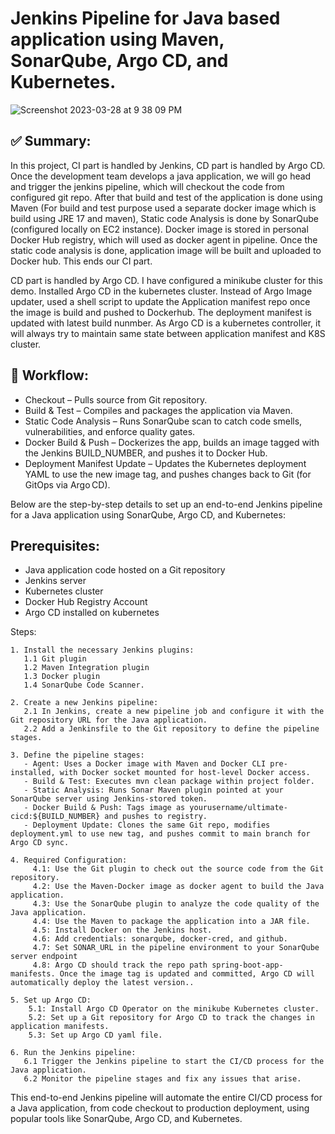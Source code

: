 # Jenkins Pipeline for Java based application using Maven, SonarQube, Argo CD, and Kubernetes.

![Screenshot 2023-03-28 at 9 38 09 PM](https://user-images.githubusercontent.com/43399466/228301952-abc02ca2-9942-4a67-8293-f76647b6f9d8.png)

## ✅ Summary:

In this project, CI part is handled by Jenkins, CD part is handled by Argo CD. Once the development team develops a java application, we will go head and trigger the jenkins pipeline, which will checkout the code from configured git repo. After that build and test of the application is done using Maven (For build and test purpose used a separate docker image which is build using JRE 17 and maven), Static code Analysis is done by SonarQube (configured locally on EC2 instance). Docker image is stored in personal Docker Hub registry, which will used as docker agent in pipeline. Once the static code analysis is done, application image will be built and uploaded to Docker hub. This ends our CI part.

CD part is handled by Argo CD. I have configured a minikube cluster for this demo. Installed Argo CD in the kubernetes cluster. Instead of Argo Image updater, used a shell script to update the Application manifest repo once the image is build and pushed to Dockerhub. The deployment manifest is updated with latest build nunmber. As Argo CD is a kubernetes controller, it will always try to maintain same state between application manifest and K8S cluster. 

## 🚀 Workflow:

- Checkout – Pulls source from Git repository.
- Build & Test – Compiles and packages the application via Maven.
- Static Code Analysis – Runs SonarQube scan to catch code smells, vulnerabilities, and enforce quality gates.
- Docker Build & Push – Dockerizes the app, builds an image tagged with the Jenkins BUILD_NUMBER, and pushes it to Docker Hub.
- Deployment Manifest Update – Updates the Kubernetes deployment YAML to use the new image tag, and pushes changes back to Git (for GitOps via Argo CD).


Below are the step-by-step details to set up an end-to-end Jenkins pipeline for a Java application using SonarQube, Argo CD, and Kubernetes:

## Prerequisites:

   -  Java application code hosted on a Git repository
   -  Jenkins server
   -  Kubernetes cluster
   -  Docker Hub Registry Account
   -  Argo CD installed on kubernetes

Steps:

    1. Install the necessary Jenkins plugins:
       1.1 Git plugin
       1.2 Maven Integration plugin
       1.3 Docker plugin
       1.4 SonarQube Code Scanner.

    2. Create a new Jenkins pipeline:
       2.1 In Jenkins, create a new pipeline job and configure it with the Git repository URL for the Java application.
       2.2 Add a Jenkinsfile to the Git repository to define the pipeline stages.

    3. Define the pipeline stages:
       - Agent: Uses a Docker image with Maven and Docker CLI pre-installed, with Docker socket mounted for host-level Docker access.
       - Build & Test: Executes mvn clean package within project folder.
       - Static Analysis: Runs Sonar Maven plugin pointed at your SonarQube server using Jenkins-stored token.
       - Docker Build & Push: Tags image as yourusername/ultimate-cicd:${BUILD_NUMBER} and pushes to registry.
       - Deployment Update: Clones the same Git repo, modifies deployment.yml to use new tag, and pushes commit to main branch for Argo CD sync.

    4. Required Configuration:
         4.1: Use the Git plugin to check out the source code from the Git repository.
         4.2: Use the Maven-Docker image as docker agent to build the Java application.
         4.3: Use the SonarQube plugin to analyze the code quality of the Java application.
         4.4: Use the Maven to package the application into a JAR file.
         4.5: Install Docker on the Jenkins host.
         4.6: Add credentials: sonarqube, docker-cred, and github.
         4.7: Set SONAR_URL in the pipeline environment to your SonarQube server endpoint
         4.8: Argo CD should track the repo path spring-boot-app-manifests. Once the image tag is updated and committed, Argo CD will automatically deploy the latest version..

    5. Set up Argo CD:
        5.1: Install Argo CD Operator on the minikube Kubernetes cluster.
        5.2: Set up a Git repository for Argo CD to track the changes in application manifests.
        5.3: Set up Argo CD yaml file.

    6. Run the Jenkins pipeline:
       6.1 Trigger the Jenkins pipeline to start the CI/CD process for the Java application.
       6.2 Monitor the pipeline stages and fix any issues that arise.

This end-to-end Jenkins pipeline will automate the entire CI/CD process for a Java application, from code checkout to production deployment, using popular tools like SonarQube, Argo CD, and Kubernetes.
